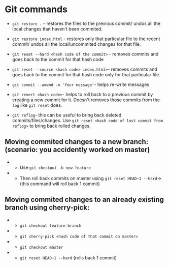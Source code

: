 # Git commands
- `git restore .` - restores the files to the previous commit/ undos all the local changes that haven't been commited.

- `git restore index.html` - restores only that particular file to the recent commit/ undos all the local/uncommited changes for that file.

- `git reset --hard <hash code of the commit>` - removes commits and goes back to the commit for that hash code

- `git reset --source <hash code> index.html>`- removes commits and goes back to the commit for that hash code only for that particular file.

- `git commit --amend -m 'Your message'`- helps re-write messages

- `git revert <hash code>`- helps to roll back to a previous commit by creating a new commit for it. Doesn't removes those commits from the `log` like `git reset` does.

- `git reflog`- this can be useful to bring back deleted commits/files/changes. Use `git reset <hash code of lost commit from reflog>` to bring back rolled changes. 

## Moving commited changes to a new branch: (scenario: you accidently worked on master)
- - Use `git checkout -b new-feature`
- - Then roll back commits on master using `git reset HEAD~1 --hard`-> (this command will roll back 1 commit)

## Moving commited changes to an already existing branch using cherry-pick:
- - `git checkout feature-branch`
- - `git cherry-pick <hash code of that commit on master>`
- - `git checkout master`
- - `git reset HEAD~1 --hard` (rolls back 1 commit)
